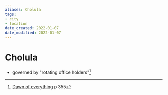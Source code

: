 ```yaml
---
aliases: Cholula
tags: 
- city
- location
date_created: 2022-01-07
date_modified: 2022-01-07
---
```


# Cholula

- governed by "rotating office holders"[^1]

[^1]: [Dawn of everything](dawn_of_everything_graeber_wengrow.md) p 355
